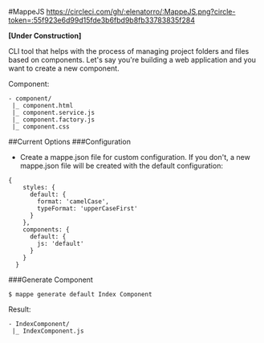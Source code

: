 #MappeJS
https://circleci.com/gh/:elenatorro/:MappeJS.png?circle-token=:55f923e6d99d15fde3b6fbd9b8fb33783835f284

**[Under Construction]**

CLI tool that helps with the process of managing project folders and files based on components. Let's say you're building a web application and you want to create a new component.

Component:

```
- component/
 |_ component.html
 |_ component.service.js
 |_ component.factory.js
 |_ component.css
```

##Current Options
###Configuration
* Create a mappe.json file for custom configuration. If you don't, a new mappe.json file will be created with the default configuration:

```
{
    styles: {
      default: {
        format: 'camelCase',
        typeFormat: 'upperCaseFirst'
      }
    },
    components: {
      default: {
        js: 'default'
      }
    }
  }

```

###Generate Component
```
$ mappe generate default Index Component
```

Result:

```
- IndexComponent/
 |_ IndexComponent.js
```

